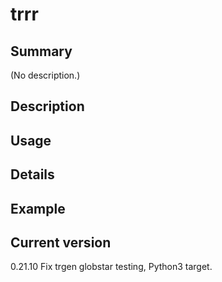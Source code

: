 # trrr

## Summary

(No description.)

## Description

## Usage

## Details

## Example

## Current version

0.21.10 Fix trgen globstar testing, Python3 target.
